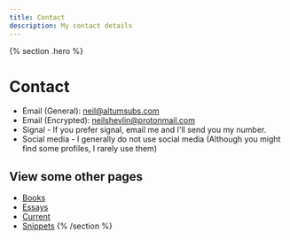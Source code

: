```yaml
---
title: Contact
description: My contact details
---
```


{% section .hero %}
# Contact 
- Email (General): [neil@altumsubs.com](mailto:neil@altumsubs.com)
- Email (Encrypted): [neilshevlin@protonmail.com](mailto:neilshevlin@protonmail.com)
- Signal - If you prefer signal, email me and I'll send you my number.
- Social media - I generally do not use social media (Although you might find some profiles, I rarely use them)

## View some other pages 

- [Books](/books)
- [Essays](/essays)
- [Current](/current)
- [Snippets](/snippets)
{% /section %}